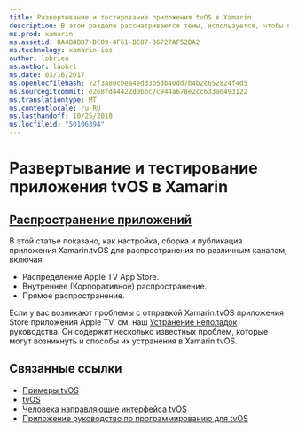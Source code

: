 ```yaml
---
title: Развертывание и тестирование приложения tvOS в Xamarin
description: В этом разделе рассматриваются темы, используется, чтобы проверить приложение, а также для распределения. Здесь будут рассмотрены такие средства, используемые для отладки, развертывания для инженеров-испытателей и как опубликовать приложение для Apple TV App Store.
ms.prod: xamarin
ms.assetid: DA4B4BD7-DC09-4F61-BC07-36727AF52BA2
ms.technology: xamarin-ios
author: lobrien
ms.author: laobri
ms.date: 03/16/2017
ms.openlocfilehash: 72f3a80cbea4edd3b5db40dd7b4b2c652824f4d5
ms.sourcegitcommit: e268fd44422d0bbc7c944a678e2cc633a0493122
ms.translationtype: MT
ms.contentlocale: ru-RU
ms.lasthandoff: 10/25/2018
ms.locfileid: "50106394"
---
```

# <a name="deploying-and-testing-tvos-apps-in-xamarin"></a>Развертывание и тестирование приложения tvOS в Xamarin

## <a name="app-distributioniostvosdeploy-testapp-distributionindexmd"></a>[Распространение приложений](~/ios/tvos/deploy-test/app-distribution/index.md)

В этой статье показано, как настройка, сборка и публикация приложения Xamarin.tvOS для распространения по различным каналам, включая:

- Распределение Apple TV App Store.
- Внутреннее (Корпоративное) распространение.
- Прямое распространение.

Если у вас возникают проблемы с отправкой Xamarin.tvOS приложения Store приложения Apple TV, см. наш [Устранение неполадок](~/ios/tvos/troubleshooting.md) руководства. Он содержит несколько известных проблем, которые могут возникнуть и способы их устранения в Xamarin.tvOS.

## <a name="related-links"></a>Связанные ссылки

- [Примеры tvOS](https://developer.xamarin.com/samples/tvos/all/)
- [tvOS](https://developer.apple.com/tvos/)
- [Человека направляющие интерфейса tvOS](https://developer.apple.com/tvos/human-interface-guidelines/)
- [Приложение руководство по программированию для tvOS](https://developer.apple.com/library/prerelease/tvos/documentation/General/Conceptual/AppleTV_PG/)
